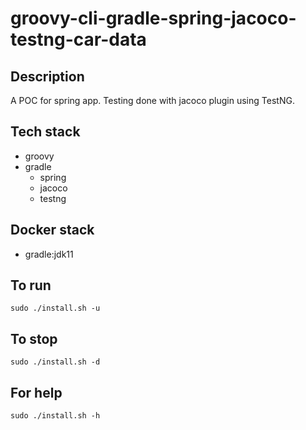 # groovy-cli-gradle-spring-jacoco-testng-car-data

## Description
A POC for spring app. Testing done with jacoco
plugin using TestNG.

## Tech stack
- groovy
- gradle
  - spring
  - jacoco
  - testng

## Docker stack
- gradle:jdk11

## To run
`sudo ./install.sh -u`

## To stop
`sudo ./install.sh -d`

## For help
`sudo ./install.sh -h`
